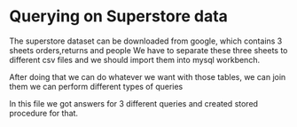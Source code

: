 # Querying on Superstore data

The superstore dataset can be downloaded from google, which contains 3 sheets orders,returns and people
We have to separate these three sheets to different csv files and we should import them into mysql workbench.

After doing that we can do whatever we want with those tables, we can join them we can perform different types of queries

In this file we got answers for 3 different queries and created stored procedure for that.
